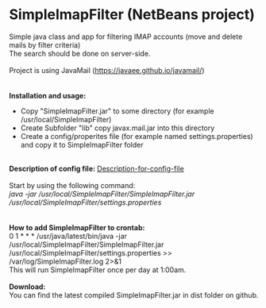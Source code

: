 # SimpleImapFilter (NetBeans project)
Simple java class and app for filtering IMAP accounts (move and delete mails by filter criteria)<br>
The search should be done on server-side.<br>
<br>
Project is using JavaMail (https://javaee.github.io/javamail/)<br>
<br>
<br>
<b>Installation and usage:</b><br>
<ul>
<li>Copy "SimpleImapFilter.jar" to some directory (for example /usr/local/SimpleImapFilter)</li>
<li>Create Subfolder "lib" copy javax.mail.jar into this directory</li>
<li>Create a config/properites file (for example named settings.properties) and copy it to SimpleImapFilter folder</li>
</ul>
<br>
<b>Description of config file:</b> <a href="https://github.com/ovaron76github/SimpleImapFilter/wiki/Description-for-config-file">Description-for-config-file</a><br>
<br>
Start by using the following command:<br>
<i>java -jar /usr/local/SimpleImapFilter/SimpleImapFilter.jar /usr/local/SimpleImapFilter/settings.properties</i><br>
<br>
<br>
<b>How to add SimpleImapFilter to crontab:</b><br>
0 1 * * * /usr/java/latest/bin/java -jar /usr/local/SimpleImapFilter/SimpleImapFilter.jar /usr/local/SimpleImapFilter/settings.properties >> /var/log/SimpleImapFilter.log 2>&1<br>
This will run SimpleImapFilter once per day at 1:00am.<br>
<br>
<b>Download:</b><br>
You can find the latest compiled SimpleImapFilter.jar in dist folder on github.<br>

